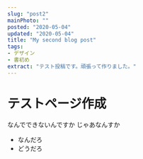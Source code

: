 ```yaml
---
slug: "post2"
mainPhoto: ""
posted: "2020-05-04"
updated: "2020-05-04"
title: "My second blog post"
tags: 
- デザイン
- 書初め
extract: "テスト投稿です。頑張って作りました。"
---
```

# テストページ作成
なんでできないんですか
じゃあなんすか
- なんだろ
- どうだろ